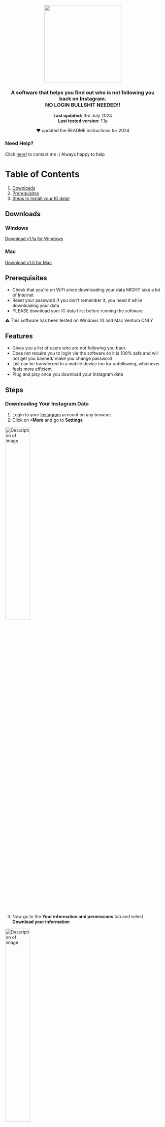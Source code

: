 <center>
    <p align="center"><a href="https://www.instagram.com/jj4giya"><img src="https://b.l3n.co/i/RCTRLK.png" border="0" width="250" /></a></p>
    <h3 align="center">A software that helps you find out who is not following you back on Instagram.<br>NO LOGIN BULLSHIT NEEDED!!</br></h3>
    <p align="center">
        <strong>Last updated:</strong> 3rd July 2024<br>
        <strong>Last tested version:</strong> 1.1a
    </p> 
    <p align="center">❤ updated the README instructions for 2024</p>
</center>

### Need Help? 
Click [here!](https://www.linktr.ee/jj4giya) to contact me :) Always happy to help

# Table of Contents

1. [Downloads](#downloads)
2. [Prerequisites](#prerequisites)
3. [Steps to Install your IG data!](#steps)

## Downloads

### Windows
[Download v1.1a for Windows](https://mega.nz/file/1uYFQCgQ#D5GLD2XnsKoVp8qbd0b6tM0yqZ3giLCiJDr1eAXn-sA)

### Mac
[Download v1.0 for Mac](https://mega.nz/file/17gVCCKK#QApRSiCNJPn5jegORgdvIMj0i5rDPrrjWRX7ZTLBWGQ)


## Prerequisites

- Check that you're on WiFi since downloading your data MIGHT take a lot of Internet
- Reset your password if you don't remember it, you need it while downloading your data
- PLEASE download your IG data first before running the software

:warning: This software has been tested on Windows 10 and Mac Ventura ONLY

## Features

- Gives you a list of users who are not following you back
- Does not require you to login via the software so it is 100% safe and will not get you banned/ make you change password
- List can be transferred to a mobile device too for unfollowing, whichever feels more efficient
- Plug and play once you download your Instagram data

## Steps

### Downloading Your Instagram Data

1. Login to your [Instagram](https://www.instagram.com) account on any browser.
2. Click on ≡**More** and go to **Settings**
<img src="https://c.l3n.co/i/zPfrec.jpeg" alt="Description of image" style="width:40%;" />

3. Now go to the **Your information and permissions** tab and select **Download your information**
<img src="https://a.l3n.co/i/zPftyK.jpeg" alt="Description of image" style="width:40%;" />

4. Click on **Download or transfer information**

<img src="https://c.l3n.co/i/zPfT7P.jpeg" alt="Description of image" style="width:40%;" />

5. Select **Some of your information**

<img src="https://b.l3n.co/i/zPfEUm.jpeg" alt="Description of image" style="width:40%;" />

6. Scroll all the way down and select **Followers and following**

<img src="https://a.l3n.co/i/zPfJu9.jpeg" alt="Description of image" style="width:40%;" />

7. Now select **Download to device**

<img src="https://c.l3n.co/i/zPfVA2.jpeg" alt="Description of image" style="width:40%;" />

8. This step is **IMPORTANT!!** Go to **Date Range** and set it to **All time**

<p align="center">
  <img src="https://b.l3n.co/i/zPfdnC.jpeg" alt="Image 1" style="width:40%; margin-right: 10px;" />
  <img src="https://a.l3n.co/i/zPfqy5.jpeg" alt="Image 2" style="width:45%;" />
</p>

9. You can now request for your data.

You should get a mail within a few minutes with a link to download your Instagram data. Download it and go to the next step. If you have a lot of data, sometimes Instagram breaks it into parts. My following and followers folder was in part 1 so only download that.

### Running the Program

1. Open the downloaded ZIP file (your IG data)
2. From the **followers_and_following** folder, extract **followers.html** and **following.html** to your preferred location.

Mac users please follow the steps from : [Twitter](https://twitter.com/jj4giya/status/1619604566248673281?s=20) or [Imgur](https://imgur.com/a/i3uUeFq)

For Windows, just run ITY.exe 

### Pay Them Back

1. Click on the username to get redirected to their Instagram page to unfollow them.
2. You can also transfer the **ITY.html** file to your mobile phone for ease of access.

:warning: Please do note that Instagram will lock your account if you unfollow too many people at once. (Thanks Zucc)
Instagram starts to stop me after unfollowing 20-30+ accounts continuously. It is recommended not to unfollow more than 100 accounts a day.

## Uninstall

- Just delete the ITY.exe/ITY.dmg file and html files if you don't require them anymore

## Disclaimer

- Only download from the link on my GitHub or Discord. I am not responsible if you download it from elsewhere.
- Please follow all the steps carefully, but I am always there to help!
- As of now, there is no way to quicken the process (Drawback of not logging in)
- The HTML is not realtime, to update the list you need to download your data from Instagram again.
- I do not own a Mac so I had to make the Mac version on a Virtual Machine. If there is a bug, I will do my best to fix it ASAP.

## Credits

Special thanks to **@eli.kerr** (on Instagram) and **Smiley! d(^▽^)b |☼≡|#9185** (discord tag) for helping me with the Mac documentation. :)
To all the people who left their feedback on Reddit and Twitter, keep staying awesome!

